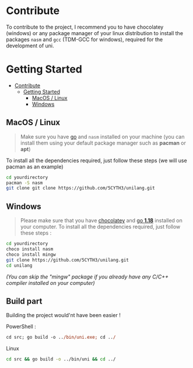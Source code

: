 # Contribute

To contribute to the project, I recommend you to have chocolatey (windows) or
any package manager of your linux distribution to install the packages `nasm`
and `gcc` (TDM-GCC for windows), required for the development of uni.

# Getting Started

- [Contribute](#contribute)
  - [Getting Started](#getting-started)
    - [MacOS / Linux](#macos--linux)
    - [Windows](#windows)

## MacOS / Linux

> Make sure you have [go](https://go.dev/) and `nasm` installed on your machine
> (you can install them using your default package manager such as **pacman**
> or **apt**)

To install all the dependencies required, just follow these steps (we will use
pacman as an example)

```bash
cd yourdirectory
pacman -S nasm
git clone git clone https://github.com/5CYTH3/unilang.git
```

## Windows

> Please make sure that you have [chocolatey](https://chocolatey.org/) and
> [go **1.18**](https://go.dev/) installed on your computer. To install all the
> dependencies required, just follow these steps :

```bash
cd yourdirectory
choco install nasm
choco install mingw
git clone https://github.com/5CYTH3/unilang.git
cd unilang
```

_(You can skip the "mingw" package if you already have any C/C++ compiler
installed on your computer)_

## Build part

Building the project would'nt have been easier !

PowerShell :

```ps
cd src; go build -o ../bin/uni.exe; cd ../
```

Linux

```bash
cd src && go build -o ../bin/uni && cd ../
```
